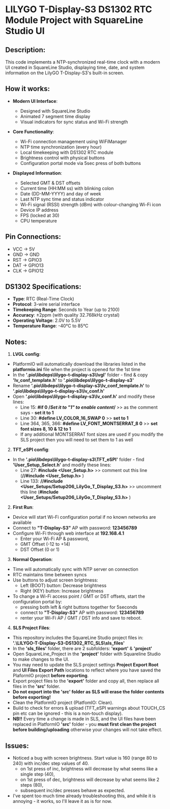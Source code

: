 # LILYGO T-Display-S3 DS1302 RTC Module Project with SquareLine Studio UI

## Description:
This code implements a NTP-synchronized real-time clock with a modern UI created in SquareLine Studio, displaying time, date, and system information on the LilyGO T-Display-S3's built-in screen.

## How it works:
- **Modern UI Interface**:
  - Designed with SquareLine Studio
  - Animated 7 segment time display
  - Visual indicators for sync status and Wi-Fi strength

- **Core Functionality**:
  - Wi-Fi connection management using WiFiManager
  - NTP time synchronization (every hour)
  - Local timekeeping with DS1302 RTC module
  - Brightness control with physical buttons
  - Configuration portal mode via 5sec press of both buttons

- **Displayed Information**:
  - Selected GMT & DST offsets
  - Current time (HH:MM ss) with blinking colon
  - Date (DD-MM-YYYY) and day of week
  - Last NTP sync time and status indicator
  - Wi-Fi signal (RSSI) strength (dBm) with colour-changing Wi-Fi icon
  - Device IP address
  - FPS (locked at 30)
  - CPU temperature

## Pin Connections:
- VCC -> 5V
- GND -> GND
- RST -> GPIO3
- DAT -> GPIO13
- CLK -> GPIO12

## DS1302 Specifications:
- **Type**: RTC (Real-Time Clock)
- **Protocol**: 3-wire serial interface
- **Timekeeping Range**: Seconds to Year (up to 2100)
- **Accuracy**: ±2ppm (with quality 32.768kHz crystal)
- **Operating Voltage**: 2.0V to 5.5V
- **Temperature Range**: -40°C to 85°C

## Notes:
1. **LVGL config**:
  - PlatformIO will automatically download the libraries listed in the **platformio.ini** file when the project is opened for the 1st time
  - In the **'.pio\libdeps\lilygo-t-display-s3\lvgl'** folder - find & copy **'lv_conf_template.h'** to **'.pio\libdeps\lilygo-t-display-s3'**
  - Rename **'.pio\libdeps\lilygo-t-display-s3\lv_conf_template.h'** to **'.pio\libdeps\lilygo-t-display-s3\lv_conf.h'**
  - Open **'.pio\libdeps\lilygo-t-display-s3\lv_conf.h'** and modify these lines:
    - Line 15: **#if 0 /*Set it to "1" to enable content*/** >> as the comment says - **set it to 1**
    - Line 30: **#define LV_COLOR_16_SWAP 0** >> **set to 1**
    - Line 364, 365, 366: **#define LV_FONT_MONTSERRAT_8  0** >> **set font sizes 8, 10 & 12 to 1**
    - If any additional MONTSERRAT font sizes are used if you modify the SLS project then you will need to set them to 1 as well

2. **TFT_eSPI config**:
  - In the **'.pio\libdeps\lilygo-t-display-s3\TFT_eSPI'** folder - find **'User_Setup_Select.h'** and modify these lines:
    - Line 27: **#include <User_Setup.h>** >> comment out this line (**//#include <User_Setup.h>** )
    - Line 133: **//#include <User_Setups/Setup206_LilyGo_T_Display_S3.h>** >> uncomment this line (**#include <User_Setups/Setup206_LilyGo_T_Display_S3.h>** )
  
2. **First Run**:
  - Device will start Wi-Fi configuration portal if no known networks are available
  - Connect to **"T-Display-S3"** AP with password: **123456789**
  - Configure Wi-Fi through web interface at **192.168.4.1**
    - Enter your Wi-Fi AP & password,
    - GMT Offset (-12 to +14)
    - DST Offset (0 or 1)

3. **Normal Operation**:
  - Time will automatically sync with NTP server on connection
  - RTC maintains time between syncs
  - Use buttons to adjust screen brightness:
    - Left (BOOT) button: Decrease brightness
    - Right (KEY) button: Increase brightness
  - To change a Wi-Fi access point / GMT or DST offsets, start the configuration portal by:
    - pressing both left & right buttons together for 5seconds
    - connect to **"T-Display-S3"** AP with password: **123456789**
    - renter your Wi-Fi AP / GMT / DST info and save to reboot.

4. **SLS Project Files**:
  - This repository includes the SquareLine Studio project files in: **'.\LILYGO-T-Display-S3-DS1302_RTC_SLS\sls_files'**
  - In the **'sls_files'** folder, there are 2 subfolders: **'export'** & **'project'**
  - Open SquareLine_Project in the **'project'** folder with Squareline Studio to make changes to the UI.
  - You may need to update the SLS project settings **Project Export Root** and **UI Files Export Path** locations to reflect where you have saved the PlaformIO project **before exporting**.
  - Export project files to the **'export'** folder and copy all, then replace all files in the **'src'** folder.
  - **Do not export into the 'src' folder as SLS will erase the folder contents before exporting!**
  - Clean the PlatformIO project (PlatfomIO: Clean).
  - Build to check for errors & upload (TFT_eSPI warnings about TOUCH_CS pin etc can be ignored - this is a non-touch display).
  - **NB!!** Every time a change is made in SLS, and the UI files have been replaced in PlatformIO **'src'** folder - you **must first clean the project before building/uploading** otherwise your changes will not take effect.

## Issues:
  - Noticed a bug with screen brightness. Start value is 160 (range 80 to 240) with inc/dec step values of 40.
    - on 1st press of inc, brightness will decrease by what seems like a single step (40),
    - on 1st press of dec, brightness will decrease by what seems like 2 steps (80),
    - subsequent inc/dec presses behave as expected.
  - I've spent too much time already troubleshooting this, and while it is annoying - it works, so I'll leave it as is for now.
